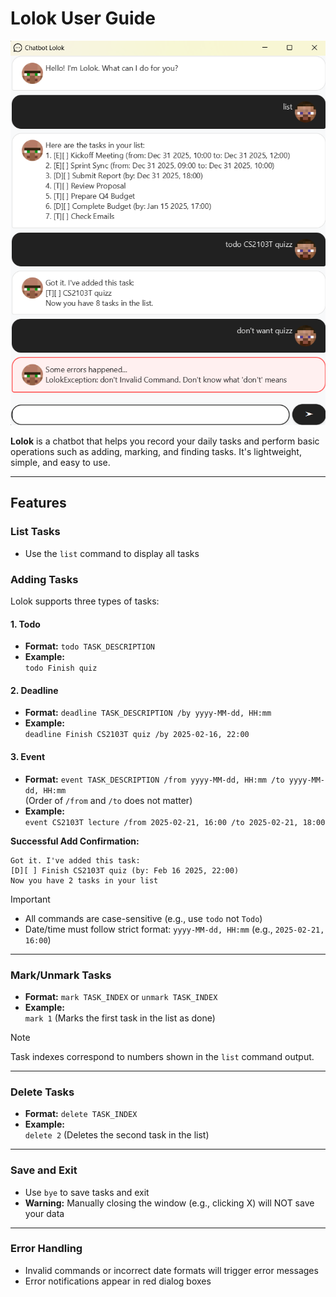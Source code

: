 # Lolok User Guide

![A sample usage of the chatbot](./Ui.png)

**Lolok** is a chatbot that helps you record your daily tasks and perform basic operations such as adding, marking, and finding tasks. It's lightweight, simple, and easy to use.

---

## Features

### List Tasks
- Use the `list` command to display all tasks

### Adding Tasks
Lolok supports three types of tasks:

#### 1. Todo
- **Format:** `todo TASK_DESCRIPTION`
- **Example:**  
  `todo Finish quiz`

#### 2. Deadline
- **Format:** `deadline TASK_DESCRIPTION /by yyyy-MM-dd, HH:mm`
- **Example:**  
  `deadline Finish CS2103T quiz /by 2025-02-16, 22:00`

#### 3. Event
- **Format:** `event TASK_DESCRIPTION /from yyyy-MM-dd, HH:mm /to yyyy-MM-dd, HH:mm`  
  (Order of `/from` and `/to` does not matter)
- **Example:**  
  `event CS2103T lecture /from 2025-02-21, 16:00 /to 2025-02-21, 18:00`

**Successful Add Confirmation:**

```plaintext
Got it. I've added this task:
[D][ ] Finish CS2103T quiz (by: Feb 16 2025, 22:00)
Now you have 2 tasks in your list
```

> [!Important]
> - All commands are case-sensitive (e.g., use `todo` not `Todo`)
> - Date/time must follow strict format: `yyyy-MM-dd, HH:mm` (e.g., `2025-02-21, 16:00`)

---

### Mark/Unmark Tasks
- **Format:** `mark TASK_INDEX` or `unmark TASK_INDEX`
- **Example:**  
  `mark 1` (Marks the first task in the list as done)

> [!Note] 
> Task indexes correspond to numbers shown in the `list` command output.

---

### Delete Tasks
- **Format:** `delete TASK_INDEX`
- **Example:**  
  `delete 2` (Deletes the second task in the list)

---

### Save and Exit
- Use `bye` to save tasks and exit
- **Warning:** Manually closing the window (e.g., clicking X) will NOT save your data

---

### Error Handling
- Invalid commands or incorrect date formats will trigger error messages
- Error notifications appear in red dialog boxes
